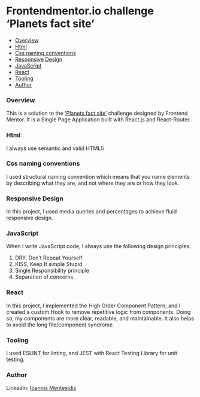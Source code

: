 # Frontendmentor.io challenge ‘Planets fact site’

- [Overview](#overview)
- [Html](#html)
- [Css naming conventions](#css-naming-conventions)
- [Responsive Design](#responsive-design)
- [JavaScript](#javascript)
- [React](#react)
- [Tooling](#tooling)
- [Author](#author)

### Overview

This is a solution to the [‘Planets fact site’](https://www.frontendmentor.io/challenges/planets-fact-site-gazqN8w_f) challenge designed by Frontend Mentor. It is a Single Page Application built with React.js and React-Router.

### Html

I always use semantic and valid HTML5

### Css naming conventions

I used structural naming convention which means that you name elements by describing what they are, and not where they are or how they look.

### Responsive Design

In this project, I used media queries and percentages to achieve fluid responsive design.

### JavaScript

When I write JavaScript code, I always use the following design principles.
01. DRY, Don’t Repeat Yourself
02. KISS, Keep It simple Stupid
03. Single Responsibility principle
04. Separation of concerns

### React

In this project, I implemented the High Order Component Pattern, and I created a custom Hook to remove repetitive logic from components. Doing so, my components are more clear, readable, and maintainable. It also helps to avoid the long file/component syndrome.

### Tooling

I used ESLINT for linting, and JEST with React Testing Library for unit testing.

### Author
Linkedin: [Ioannis Mentesidis](https://www.linkedin.com/in/ioannis-mentesidis/)